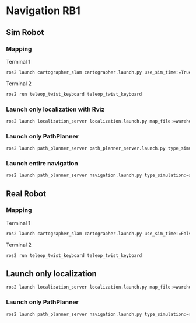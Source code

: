 # Navigation RB1


## Sim Robot

### Mapping

Terminal 1
```bash
ros2 launch cartographer_slam cartographer.launch.py use_sim_time:=True
```
Terminal 2

```bash
ros2 run teleop_twist_keyboard teleop_twist_keyboard
```
### Launch only localization with Rviz
```bash
ros2 launch localization_server localization.launch.py map_file:=warehouse_map_sim.yaml use_sim_time:=True rviz:=True
```
### Launch only PathPlanner 
```bash
ros2 launch path_planner_server path_planner_server.launch.py type_simulation:=sim_robot use_sim_time:=True 
```

### Launch entire navigation
```bash
ros2 launch path_planner_server navigation.launch.py type_simulation:=sim_robot use_sim_time:=True map_file:=warehouse_map_sim.yaml 
```

## Real Robot
### Mapping
Terminal 1
```bash
ros2 launch cartographer_slam cartographer.launch.py use_sim_time:=False
```
Terminal 2

```bash
ros2 run teleop_twist_keyboard teleop_twist_keyboard
```

## Launch only localization 
```bash
ros2 launch localization_server localization.launch.py map_file:=warehouse_map_real.yaml use_sim_time:=True
```
### Launch only PathPlanner 

```bash
ros2 launch path_planner_server navigation.launch.py type_simulation:=real_robot use_sim_time:=False 
```
